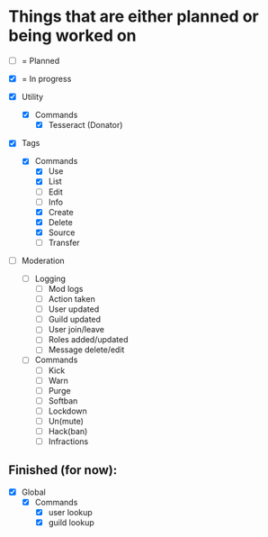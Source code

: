 # Things that are either planned or being worked on
- [ ] = Planned
- [x] = In progress

- [x] Utility
    - [x] Commands
        - [x] Tesseract (Donator)
- [x] Tags
    - [x] Commands
        - [x] Use
        - [x] List
        - [ ] Edit
        - [ ] Info
        - [x] Create
        - [x] Delete
        - [x] Source
        - [ ] Transfer
- [ ] Moderation
    - [ ] Logging
        - [ ] Mod logs
        - [ ] Action taken
        - [ ] User updated
        - [ ] Guild updated
        - [ ] User join/leave
        - [ ] Roles added/updated
        - [ ] Message delete/edit
    - [ ] Commands
        - [ ] Kick
        - [ ] Warn
        - [ ] Purge
        - [ ] Softban
        - [ ] Lockdown
        - [ ] Un(mute)
        - [ ] Hack(ban)
        - [ ] Infractions

## Finished (for now):
- [x] Global
    - [x] Commands
        - [x] user lookup 
        - [x] guild lookup